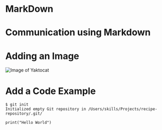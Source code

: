 # MarkDown
# Communication using Markdown

# Adding an Image
![Image of Yaktocat](https://octodex.github.com/images/yaktocat.png)

# Add a Code Example
```
$ git init
Initialized empty Git repository in /Users/skills/Projects/recipe-repository/.git/
```

```
print("Hello World")
```
